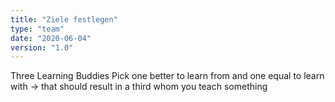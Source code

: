 ```yaml
---
title: "Ziele festlegen"
type: "team"
date: "2020-06-04"
version: "1.0"
---
```


Three Learning Buddies
Pick one better to learn from and one equal to learn with -> that should result in a third whom you teach something
